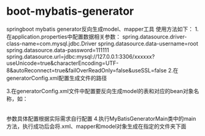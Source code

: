 # boot-mybatis-generator
springboot mybatis generator反向生成model、mapper工具
使用方法如下：
1.在application.properties中配置数据相关参数：
  spring.datasource.driver-class-name=com.mysql.jdbc.Driver
  spring.datasource.data-username=root
  spring.datasource.data-password=111111
  spring.datasource.url=jdbc:mysql://127.0.0.1:3306/xxxxxx?useUnicode=true&characterEncoding=UTF-8&autoReconnect=true&failOverReadOnly=false&useSSL=false
2.在generatorConfig.xml配置生成文件的路径

<javaModelGenerator targetPackage="com.mybatis.generator.model" targetProject="./src/main/java">
  <property name="enableSubPackages" value="false"/>
  <property name="constructorBased" value="true"/>
  <property name="trimStrings" value="true"/>
  <property name="immutable" value="false"/>
</javaModelGenerator>   

<sqlMapGenerator targetPackage="mappers" targetProject="./src/main/resources">
  <property name="enableSubPackages" value="false"/>
</sqlMapGenerator>
  
<javaClientGenerator type="XMLMAPPER" targetPackage="com.mybatis.generator.mapper" targetProject="./src/main/java">
  <property name="enableSubPackages" value="false"/>
</javaClientGenerator>
  
3.在generatorConfig.xml文件中配置要反向生成model的表和对应的bean对象名称，如：
  <table tableName="ad_product" domainObjectName="AdProduct" enableCountByExample="false"
    enableUpdateByExample="false" enableDeleteByExample="false" enableSelectByExample="false"
    selectByExampleQueryId="false"></table>
  参数具体配置根据实际需求自行配置
4.执行MyBatisGeneratorMain类中的main方法，执行成功后会将.xml、mapper和model对象生成在指定的文件夹下面
